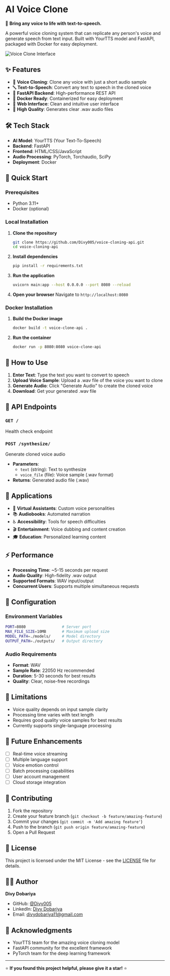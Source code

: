 # AI Voice Clone

🎤 **Bring any voice to life with text-to-speech.**

A powerful voice cloning system that can replicate any person's voice and generate speech from text input. Built with YourTTS model and FastAPI, packaged with Docker for easy deployment.

![Voice Clone Interface](screenshot.png)

## ✨ Features

- 🎯 **Voice Cloning**: Clone any voice with just a short audio sample
- 🔤 **Text-to-Speech**: Convert any text to speech in the cloned voice
- 🚀 **FastAPI Backend**: High-performance REST API
- 🐳 **Docker Ready**: Containerized for easy deployment
- 📱 **Web Interface**: Clean and intuitive user interface
- 🎵 **High Quality**: Generates clear .wav audio files

## 🛠️ Tech Stack

- **AI Model**: YourTTS (Your Text-To-Speech)
- **Backend**: FastAPI
- **Frontend**: HTML/CSS/JavaScript
- **Audio Processing**: PyTorch, Torchaudio, SciPy
- **Deployment**: Docker

## 🚀 Quick Start

### Prerequisites
- Python 3.11+
- Docker (optional)

### Local Installation

1. **Clone the repository**
   ```bash
   git clone https://github.com/Divy005/voice-cloning-api.git
   cd voice-cloning-api
   ```

2. **Install dependencies**
   ```bash
   pip install -r requirements.txt
   ```

3. **Run the application**
   ```bash
   uvicorn main:app --host 0.0.0.0 --port 8080 --reload
   ```

4. **Open your browser**
   Navigate to `http://localhost:8080`

### Docker Installation

1. **Build the Docker image**
   ```bash
   docker build -t voice-clone-api .
   ```

2. **Run the container**
   ```bash
   docker run -p 8080:8080 voice-clone-api
   ```

## 📖 How to Use

1. **Enter Text**: Type the text you want to convert to speech
2. **Upload Voice Sample**: Upload a .wav file of the voice you want to clone
3. **Generate Audio**: Click "Generate Audio" to create the cloned voice
4. **Download**: Get your generated .wav file


## 🔌 API Endpoints

### `GET /`
Health check endpoint

### `POST /synthesize/`
Generate cloned voice audio
- **Parameters**:
  - `text` (string): Text to synthesize
  - `voice_file` (file): Voice sample (.wav format)
- **Returns**: Generated audio file (.wav)

## 🎯 Applications

- 🤖 **Virtual Assistants**: Custom voice personalities
- 📚 **Audiobooks**: Automated narration
- ♿ **Accessibility**: Tools for speech difficulties
- 🎬 **Entertainment**: Voice dubbing and content creation
- 🎓 **Education**: Personalized learning content

## ⚡ Performance

- **Processing Time**: ~5-15 seconds per request
- **Audio Quality**: High-fidelity .wav output
- **Supported Formats**: WAV input/output
- **Concurrent Users**: Supports multiple simultaneous requests

## 🔧 Configuration

### Environment Variables
```bash
PORT=8080                # Server port
MAX_FILE_SIZE=10MB       # Maximum upload size
MODEL_PATH=./models/     # Model directory
OUTPUT_PATH=./outputs/   # Output directory
```

### Audio Requirements
- **Format**: WAV
- **Sample Rate**: 22050 Hz recommended
- **Duration**: 5-30 seconds for best results
- **Quality**: Clear, noise-free recordings

## 🚧 Limitations

- Voice quality depends on input sample clarity
- Processing time varies with text length
- Requires good quality voice samples for best results
- Currently supports single-language processing

## 🔮 Future Enhancements

- [ ] Real-time voice streaming
- [ ] Multiple language support
- [ ] Voice emotion control
- [ ] Batch processing capabilities
- [ ] User account management
- [ ] Cloud storage integration

## 🤝 Contributing

1. Fork the repository
2. Create your feature branch (`git checkout -b feature/amazing-feature`)
3. Commit your changes (`git commit -m 'Add amazing feature'`)
4. Push to the branch (`git push origin feature/amazing-feature`)
5. Open a Pull Request

## 📄 License

This project is licensed under the MIT License - see the [LICENSE](LICENSE) file for details.

## 👨‍💻 Author

**Divy Dobariya**
- GitHub: [@Divy005](https://github.com/Divy005)
- LinkedIn: [Divy Dobariya](https://linkedin.com/in/divy-dobariya)
- Email: divydobariya11@gmail.com

## 🙏 Acknowledgments

- YourTTS team for the amazing voice cloning model
- FastAPI community for the excellent framework
- PyTorch team for the deep learning framework

---

⭐ **If you found this project helpful, please give it a star!** ⭐
